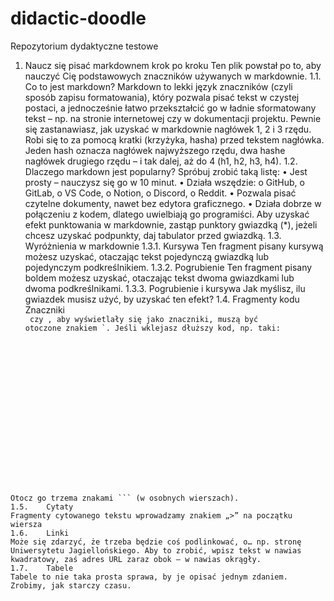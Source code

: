 # didactic-doodle
Repozytorium dydaktyczne testowe
 
1.	Naucz się pisać markdownem krok po kroku
Ten plik powstał po to, aby nauczyć Cię podstawowych znaczników używanych w markdownie. 
1.1.	Co to jest markdown?
Markdown to lekki język znaczników (czyli sposób zapisu formatowania), który pozwala pisać tekst w czystej postaci, a jednocześnie łatwo przekształcić go w ładnie sformatowany tekst – np. na stronie internetowej czy w dokumentacji projektu.
Pewnie się zastanawiasz, jak uzyskać w markdownie nagłówek 1, 2 i 3 rzędu. Robi się to za pomocą kratki (krzyżyka, hasha) przed tekstem nagłówka. Jeden hash oznacza nagłówek najwyższego rzędu, dwa hashe nagłówek drugiego rzędu – i tak dalej, aż do 4 (h1, h2, h3, h4). 
1.2.	Dlaczego markdown jest popularny?
Spróbuj zrobić taką listę:
•	Jest prosty – nauczysz się go w 10 minut.
•	Działa wszędzie: 
o	GitHub, 
o	GitLab, 
o	VS Code, 
o	Notion, 
o	Discord, 
o	Reddit.
•	Pozwala pisać czytelne dokumenty, nawet bez edytora graficznego.
•	Działa dobrze w połączeniu z kodem, dlatego uwielbiają go programiści.
Aby uzyskać efekt punktowania w markdownie, zastąp punktory gwiazdką (*), jeżeli chcesz uzyskać podpunkty, daj tabulator przed gwiazdką.
1.3.	Wyróżnienia w markdownie
1.3.1.	Kursywa
Ten fragment pisany kursywą możesz uzyskać, otaczając tekst pojedynczą gwiazdką lub pojedynczym podkreślnikiem.
1.3.2.	Pogrubienie
Ten fragment pisany boldem możesz uzyskać, otaczając tekst dwoma gwiazdkami lub dwoma podkreślnikami.
1.3.3.	Pogrubienie i kursywa
Jak myślisz, ilu gwiazdek musisz użyć, by uzyskać ten efekt?
1.4.	Fragmenty kodu
Znaczniki <code> <quote> czy <text>, aby wyświetlały się jako znaczniki, muszą być otoczone znakiem `. 
Jeśli wklejasz dłuższy kod, np. taki:
<XML>
	<header>
	</header>
	<body>
		<div>
		</div>
	</body>
</XML>
Otocz go trzema znakami ``` (w osobnych wierszach).
1.5.	Cytaty
Fragmenty cytowanego tekstu wprowadzamy znakiem „>” na początku wiersza
1.6.	Linki
Może się zdarzyć, że trzeba będzie coś podlinkować, o… np. stronę Uniwersytetu Jagiellońskiego. Aby to zrobić, wpisz tekst w nawias kwadratowy, zaś adres URL zaraz obok – w nawias okrągły. 
1.7.	Tabele
Tabele to nie taka prosta sprawa, by je opisać jednym zdaniem. Zrobimy, jak starczy czasu. 
